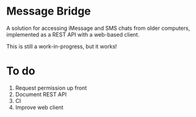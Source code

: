 # Message Bridge

A solution for accessing iMessage and SMS chats from older computers, implemented as a REST API with a web-based client.

This is still a work-in-progress, but it works!

# To do

1. Request permission up front
2. Document REST API
3. CI
4. Improve web client
